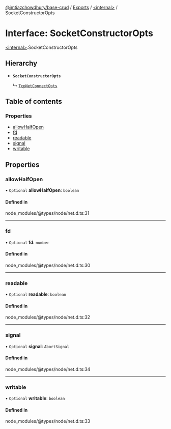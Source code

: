 [@imtiazchowdhury/base-crud](../README.md) / [Exports](../modules.md) / [\<internal\>](../modules/internal_.md) / SocketConstructorOpts

# Interface: SocketConstructorOpts

[\<internal\>](../modules/internal_.md).SocketConstructorOpts

## Hierarchy

- **`SocketConstructorOpts`**

  ↳ [`TcpNetConnectOpts`](internal_.TcpNetConnectOpts.md)

## Table of contents

### Properties

- [allowHalfOpen](internal_.SocketConstructorOpts.md#allowhalfopen)
- [fd](internal_.SocketConstructorOpts.md#fd)
- [readable](internal_.SocketConstructorOpts.md#readable)
- [signal](internal_.SocketConstructorOpts.md#signal)
- [writable](internal_.SocketConstructorOpts.md#writable)

## Properties

### allowHalfOpen

• `Optional` **allowHalfOpen**: `boolean`

#### Defined in

node_modules/@types/node/net.d.ts:31

___

### fd

• `Optional` **fd**: `number`

#### Defined in

node_modules/@types/node/net.d.ts:30

___

### readable

• `Optional` **readable**: `boolean`

#### Defined in

node_modules/@types/node/net.d.ts:32

___

### signal

• `Optional` **signal**: `AbortSignal`

#### Defined in

node_modules/@types/node/net.d.ts:34

___

### writable

• `Optional` **writable**: `boolean`

#### Defined in

node_modules/@types/node/net.d.ts:33
